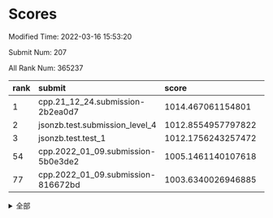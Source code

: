 # Scores

Modified Time: 2022-03-16 15:53:20

Submit Num: 207

All Rank Num: 365237

| rank |               submit               |       score        |       sigma        | pk_num |
| :--- | :--------------------------------- | :----------------- | :----------------- | :----- |
| 1    | cpp.21_12_24.submission-2b2ea0d7   | 1014.467061154801  | 0.8065760768094153 | 7054   |
| 2    | jsonzb.test.submission_level_4     | 1012.8554957797822 | 0.7900891629836638 | 7058   |
| 3    | jsonzb.test.test_1                 | 1012.1756243257472 | 0.81626591831624   | 7055   |
| 54   | cpp.2022_01_09.submission-5b0e3de2 | 1005.1461140107618 | 0.7199068498010641 | 7055   |
| 77   | cpp.2022_01_09.submission-816672bd | 1003.6340026946885 | 0.7122883248086275 | 7058   |


<details>
<summary>全部</summary>

| rank |                 submit                 |       score        |       sigma        | pk_num |
| :--- | :------------------------------------- | :----------------- | :----------------- | :----- |
| 1    | cpp.21_12_24.submission-2b2ea0d7       | 1014.467061154801  | 0.8065760768094153 | 7054   |
| 2    | jsonzb.test.submission_level_4         | 1012.8554957797822 | 0.7900891629836638 | 7058   |
| 3    | jsonzb.test.test_1                     | 1012.1756243257472 | 0.81626591831624   | 7055   |
| 4    | gobigger.level_3.submission_level_3_20 | 1011.9048059738035 | 0.780178585630116  | 7060   |
| 5    | gobigger.level_3.submission_level_3_12 | 1011.3741641159547 | 0.7692046458268126 | 7054   |
| 6    | gobigger.level_3.submission_level_3_9  | 1011.27371195262   | 0.7791669594858334 | 7063   |
| 7    | gobigger.level_3.submission_level_3_6  | 1011.1678794453004 | 0.7870928128866399 | 7055   |
| 8    | gobigger.level_3.submission_level_3_47 | 1011.0859525938015 | 0.7976885379637388 | 7058   |
| 9    | gobigger.level_3.submission_level_3_35 | 1010.9097782261382 | 0.7772938156128588 | 7059   |
| 10   | gobigger.level_3.submission_level_3_33 | 1010.7751235567667 | 0.7650797148714368 | 7063   |
| 11   | gobigger.level_3.submission_level_3_24 | 1010.765856758532  | 0.7692547685173176 | 7058   |
| 12   | gobigger.level_3.submission_level_3_39 | 1010.7529041961648 | 0.7487247872125167 | 7058   |
| 13   | gobigger.level_3.submission_level_3_38 | 1010.7299872125194 | 0.7719765111012308 | 7055   |
| 14   | gobigger.level_3.submission_level_3_10 | 1010.7251631832373 | 0.775607203885331  | 7054   |
| 15   | gobigger.level_3.submission_level_3_3  | 1010.686479496698  | 0.7787597681611002 | 7055   |
| 16   | gobigger.level_3.submission_level_3_5  | 1010.6670426549056 | 0.7636249740210652 | 7050   |
| 17   | gobigger.level_3.submission_level_3_45 | 1010.6184241032875 | 0.7630423399702635 | 7062   |
| 18   | gobigger.level_3.submission_level_3_7  | 1010.5831088819707 | 0.7561293916008329 | 7058   |
| 19   | gobigger.level_3.submission_level_3_23 | 1010.5572966941111 | 0.7560325273583115 | 7061   |
| 20   | gobigger.level_3.submission_level_3_15 | 1010.515053418519  | 0.7741909160901891 | 7054   |
| 21   | gobigger.level_3.submission_level_3_44 | 1010.4791992246246 | 0.7517795893422708 | 7063   |
| 22   | gobigger.level_3.submission_level_3_29 | 1010.4082608301194 | 0.7655316796998393 | 7055   |
| 23   | gobigger.level_3.submission_level_3_27 | 1010.372993862185  | 0.756046942077689  | 7056   |
| 24   | gobigger.level_3.submission_level_3_28 | 1010.2805044608376 | 0.7510714937480544 | 7062   |
| 25   | gobigger.level_3.submission_level_3_37 | 1010.2727736016989 | 0.7513634867306888 | 7060   |
| 26   | gobigger.level_3.submission_level_3_19 | 1010.2655532539736 | 0.7633742969299769 | 7062   |
| 27   | gobigger.level_3.submission_level_3_2  | 1010.0736261852859 | 0.7391663377720904 | 7060   |
| 28   | gobigger.level_3.submission_level_3_42 | 1010.0713200548577 | 0.7626113662938793 | 7053   |
| 29   | gobigger.level_3.submission_level_3_17 | 1009.9959072191709 | 0.7751695844518713 | 7056   |
| 30   | gobigger.level_3.submission_level_3_26 | 1009.9916797192296 | 0.7716879931005306 | 7057   |
| 31   | gobigger.level_3.submission_level_3_11 | 1009.9600940121968 | 0.7474330658124375 | 7058   |
| 32   | gobigger.level_3.submission_level_3_46 | 1009.9249744705153 | 0.7448974090516567 | 7063   |
| 33   | gobigger.level_3.submission_level_3_4  | 1009.8566319749339 | 0.7526251555721511 | 7058   |
| 34   | gobigger.level_3.submission_level_3_31 | 1009.8291000582107 | 0.7662952056640688 | 7061   |
| 35   | gobigger.level_3.submission_level_3_16 | 1009.8243666291798 | 0.7785857428170945 | 7059   |
| 36   | gobigger.level_3.submission_level_3_13 | 1009.8037433038369 | 0.7748417398883402 | 7058   |
| 37   | gobigger.level_3.submission_level_3_21 | 1009.736136728111  | 0.7497329737904946 | 7056   |
| 38   | gobigger.level_3.submission_level_3_18 | 1009.7287317019272 | 0.7510815476575405 | 7059   |
| 39   | gobigger.level_3.submission_level_3_36 | 1009.7169553044595 | 0.7501570141889095 | 7059   |
| 40   | gobigger.level_3.submission_level_3_25 | 1009.6865652395761 | 0.7501080559745699 | 7056   |
| 41   | gobigger.level_3.submission_level_3_34 | 1009.6577021710958 | 0.745541953237194  | 7061   |
| 42   | gobigger.level_3.submission_level_3_8  | 1009.6059973521741 | 0.7402897159251041 | 7060   |
| 43   | gobigger.level_3.submission_level_3_30 | 1009.5845546316496 | 0.7626160446580816 | 7061   |
| 44   | gobigger.level_3.submission_level_3_22 | 1009.5130968024554 | 0.7387199677425567 | 7055   |
| 45   | gobigger.level_3.submission_level_3_1  | 1009.5107644566566 | 0.7349217097588848 | 7057   |
| 46   | gobigger.level_3.submission_level_3_14 | 1009.3696606101277 | 0.7331850413679454 | 7060   |
| 47   | gobigger.level_3.submission_level_3_48 | 1009.2932364421706 | 0.7725331571813248 | 7054   |
| 48   | gobigger.level_3.submission_level_3_32 | 1009.1687944265626 | 0.7330878564416544 | 7056   |
| 49   | gobigger.level_3.submission_level_3_43 | 1008.8933589892553 | 0.7483734779698912 | 7057   |
| 50   | gobigger.level_3.submission_level_3_41 | 1008.8350504269972 | 0.7475423528961793 | 7056   |
| 51   | gobigger.level_3.submission_level_3_40 | 1008.7511974350975 | 0.7366918061048046 | 7056   |
| 52   | gobigger.level_3.submission_level_3_0  | 1008.5991775440089 | 0.7391765870746158 | 7058   |
| 53   | gobigger.level_3.submission_level_3_49 | 1008.556204660796  | 0.7355429740795879 | 7061   |
| 54   | cpp.2022_01_09.submission-5b0e3de2     | 1005.1461140107618 | 0.7199068498010641 | 7055   |
| 55   | gobigger.level_1.submission_level_1_6  | 1004.6851249446252 | 0.7181940623396167 | 7055   |
| 56   | gobigger.level_1.submission_level_1_44 | 1004.5229762854079 | 0.7334732885759392 | 7059   |
| 57   | gobigger.level_1.submission_level_1_12 | 1004.4106813485251 | 0.7248066516965352 | 7060   |
| 58   | gobigger.level_1.submission_level_1_10 | 1004.3796896759552 | 0.7206521821335896 | 7054   |
| 59   | gobigger.level_1.submission_level_1_1  | 1004.3599207682873 | 0.7162838837356533 | 7055   |
| 60   | gobigger.level_1.submission_level_1_29 | 1004.3157760054776 | 0.7234899759771048 | 7060   |
| 61   | gobigger.level_1.submission_level_1_19 | 1004.3090257673944 | 0.7360317495636263 | 7057   |
| 62   | gobigger.level_1.submission_level_1_24 | 1004.276429463892  | 0.7220360963494722 | 7063   |
| 63   | gobigger.level_1.submission_level_1_22 | 1004.2189391561479 | 0.7184272457374951 | 7055   |
| 64   | gobigger.level_1.submission_level_1_23 | 1004.2022075992245 | 0.7226169612771602 | 7055   |
| 65   | gobigger.level_1.submission_level_1_37 | 1004.1991850838702 | 0.7133321037421814 | 7060   |
| 66   | gobigger.level_1.submission_level_1_47 | 1004.1809601960604 | 0.723321000726039  | 7058   |
| 67   | gobigger.level_1.submission_level_1_42 | 1004.1412486550129 | 0.7122033759796026 | 7059   |
| 68   | gobigger.level_1.submission_level_1_8  | 1004.1262295442723 | 0.7261564869043438 | 7057   |
| 69   | gobigger.level_1.submission_level_1_18 | 1004.1074141831539 | 0.7229859721379527 | 7062   |
| 70   | gobigger.level_1.submission_level_1_34 | 1004.0697455719785 | 0.7159553086477216 | 7062   |
| 71   | gobigger.level_1.submission_level_1_28 | 1004.035628104513  | 0.7146300282560764 | 7061   |
| 72   | gobigger.level_1.submission_level_1_41 | 1003.8723867041335 | 0.7105176587153065 | 7061   |
| 73   | gobigger.level_1.submission_level_1_14 | 1003.8186160644823 | 0.7154280630265809 | 7059   |
| 74   | gobigger.level_1.submission_level_1_49 | 1003.7483098298858 | 0.7248607762745263 | 7056   |
| 75   | gobigger.level_1.submission_level_1_45 | 1003.7302046324683 | 0.7135681275438643 | 7057   |
| 76   | gobigger.level_1.submission_level_1_16 | 1003.655828347328  | 0.7193992207930116 | 7057   |
| 77   | cpp.2022_01_09.submission-816672bd     | 1003.6340026946885 | 0.7122883248086275 | 7058   |
| 78   | gobigger.level_1.submission_level_1_38 | 1003.5806467637059 | 0.7321314337999043 | 7059   |
| 79   | gobigger.level_1.submission_level_1_46 | 1003.5188575329615 | 0.7147744276817006 | 7062   |
| 80   | gobigger.level_1.submission_level_1_43 | 1003.48842288446   | 0.7140943996383903 | 7058   |
| 81   | gobigger.level_1.submission_level_1_9  | 1003.340228443201  | 0.718772543849883  | 7059   |
| 82   | gobigger.level_1.submission_level_1_7  | 1003.2650923432557 | 0.7140249176389101 | 7056   |
| 83   | gobigger.level_1.submission_level_1_13 | 1003.2485272302378 | 0.713001925891088  | 7055   |
| 84   | gobigger.level_1.submission_level_1_40 | 1003.2206972664465 | 0.7125258505145036 | 7055   |
| 85   | gobigger.level_1.submission_level_1_21 | 1003.2149572984163 | 0.71608750442821   | 7060   |
| 86   | gobigger.level_1.submission_level_1_26 | 1003.1840089178569 | 0.7227608780271625 | 7056   |
| 87   | gobigger.level_1.submission_level_1_30 | 1003.1431407926653 | 0.7093616623639645 | 7058   |
| 88   | gobigger.level_1.submission_level_1_31 | 1003.1383051517925 | 0.7222666853941684 | 7055   |
| 89   | gobigger.level_1.submission_level_1_5  | 1003.0722833503683 | 0.7218927789184386 | 7056   |
| 90   | gobigger.level_1.submission_level_1_3  | 1003.0072221481394 | 0.7200515511557318 | 7057   |
| 91   | gobigger.level_1.submission_level_1_39 | 1002.9895970109593 | 0.7120338441853685 | 7058   |
| 92   | gobigger.level_1.submission_level_1_35 | 1002.8399524619808 | 0.7169476446018598 | 7061   |
| 93   | gobigger.level_1.submission_level_1_48 | 1002.8323624956219 | 0.7081618273546737 | 7063   |
| 94   | gobigger.level_1.submission_level_1_11 | 1002.7420376986792 | 0.716647667522606  | 7056   |
| 95   | gobigger.level_1.submission_level_1_15 | 1002.7281356901467 | 0.7192722807713441 | 7059   |
| 96   | gobigger.level_1.submission_level_1_36 | 1002.723078902884  | 0.7188232052013468 | 7058   |
| 97   | gobigger.level_1.submission_level_1_27 | 1002.7164966103174 | 0.715785734482349  | 7055   |
| 98   | gobigger.level_1.submission_level_1_25 | 1002.6937024078669 | 0.7288556460739485 | 7054   |
| 99   | gobigger.level_1.submission_level_1_2  | 1002.6911991099921 | 0.7250143558378408 | 7055   |
| 100  | gobigger.level_1.submission_level_1_4  | 1002.6007313493487 | 0.7028202185028591 | 7055   |
| 101  | gobigger.level_1.submission_level_1_0  | 1002.5814892216172 | 0.7136850706853846 | 7064   |
| 102  | gobigger.level_1.submission_level_1_20 | 1002.5257351630194 | 0.7137750790735536 | 7056   |
| 103  | gobigger.level_1.submission_level_1_32 | 1002.2760954445591 | 0.7145050461382598 | 7060   |
| 104  | gobigger.level_1.submission_level_1_33 | 1001.9602761171718 | 0.7235908267576961 | 7058   |
| 105  | gobigger.level_1.submission_level_1_17 | 1001.8555324065346 | 0.7124937921589817 | 7060   |
| 106  | gobigger.random.submission_random_34   | 997.4779675840801  | 0.7227603446434351 | 7052   |
| 107  | gobigger.random.submission_random_37   | 997.2824585445472  | 0.7128339994804188 | 7056   |
| 108  | gobigger.random.submission_random_45   | 997.1218609908112  | 0.7164806107152641 | 7056   |
| 109  | gobigger.random.submission_random_47   | 997.1168976439328  | 0.7083016168438402 | 7060   |
| 110  | gobigger.random.submission_random_8    | 997.1110588610707  | 0.7161379697897831 | 7056   |
| 111  | gobigger.random.submission_random_22   | 997.0835109094689  | 0.6930774625268783 | 7062   |
| 112  | gobigger.random.submission_random_48   | 997.0776203312332  | 0.7022086565561194 | 7055   |
| 113  | gobigger.random.submission_random_49   | 996.8176822613526  | 0.713916706065943  | 7060   |
| 114  | gobigger.random.submission_random_41   | 996.8059761317305  | 0.7199834337447513 | 7058   |
| 115  | gobigger.random.submission_random_28   | 996.7946371982912  | 0.6995161578861638 | 7055   |
| 116  | gobigger.random.submission_random_43   | 996.7555292565511  | 0.7143644074439092 | 7056   |
| 117  | gobigger.random.submission_random_36   | 996.5745545740259  | 0.712546424007932  | 7056   |
| 118  | gobigger.random.submission_random_20   | 996.3860905018447  | 0.7173505523187261 | 7054   |
| 119  | gobigger.random.submission_random_19   | 996.3565662076466  | 0.7061286178602527 | 7064   |
| 120  | gobigger.random.submission_random_10   | 996.3544482752491  | 0.7154774714583345 | 7063   |
| 121  | gobigger.random.submission_random_21   | 996.1703887318045  | 0.7093501545432158 | 7058   |
| 122  | gobigger.random.submission_random_35   | 996.140865645206   | 0.7072109480971877 | 7054   |
| 123  | gobigger.random.submission_random_44   | 996.0566039230961  | 0.713673392416705  | 7062   |
| 124  | gobigger.random.submission_random_17   | 996.041599048413   | 0.7043619148168933 | 7050   |
| 125  | gobigger.random.submission_random_6    | 995.9110722869284  | 0.7155513654316956 | 7058   |
| 126  | gobigger.random.submission_random_38   | 995.8950213023484  | 0.7203330513885509 | 7056   |
| 127  | gobigger.random.submission_random_39   | 995.8922339264976  | 0.7090983062350336 | 7062   |
| 128  | gobigger.random.submission_random_14   | 995.8848805985808  | 0.7080914796949259 | 7058   |
| 129  | gobigger.random.submission_random_25   | 995.8617735055192  | 0.7122268878215521 | 7062   |
| 130  | gobigger.random.submission_random_42   | 995.8446443887589  | 0.7227287653393631 | 7055   |
| 131  | gobigger.random.submission_random_23   | 995.7676310452508  | 0.7162362674911541 | 7054   |
| 132  | gobigger.random.submission_random_4    | 995.7582448308021  | 0.7143671828539353 | 7060   |
| 133  | gobigger.random.submission_random_29   | 995.7326553788596  | 0.714908245499816  | 7056   |
| 134  | gobigger.random.submission_random_30   | 995.7296840459604  | 0.7043348541879213 | 7058   |
| 135  | gobigger.random.submission_random_2    | 995.7223841646102  | 0.7262806564005476 | 7061   |
| 136  | gobigger.random.submission_random_33   | 995.6694213476412  | 0.7108863246035895 | 7054   |
| 137  | gobigger.random.submission_random_31   | 995.6462744884159  | 0.7142493091653168 | 7061   |
| 138  | gobigger.random.submission_random_24   | 995.624119463853   | 0.7214417459012589 | 7059   |
| 139  | gobigger.random.submission_random_18   | 995.5235470634635  | 0.7049570245455874 | 7059   |
| 140  | gobigger.random.submission_random_15   | 995.515660533376   | 0.7295962471912456 | 7059   |
| 141  | gobigger.random.submission_random_27   | 995.4854758981692  | 0.7150968268405843 | 7058   |
| 142  | gobigger.random.submission_random_16   | 995.3371525492734  | 0.7044417280547496 | 7058   |
| 143  | gobigger.random.submission_random_0    | 995.2338080261777  | 0.7171596327720304 | 7060   |
| 144  | gobigger.random.submission_random_26   | 995.2216110537094  | 0.713508010727136  | 7061   |
| 145  | gobigger.random.submission_random_13   | 995.2085429300041  | 0.7098111410603519 | 7054   |
| 146  | gobigger.random.submission_random_3    | 995.2019967165911  | 0.7065136249963936 | 7058   |
| 147  | gobigger.random.submission_random_1    | 995.1388900403346  | 0.7150060229921443 | 7059   |
| 148  | gobigger.random.submission_random_5    | 995.0143230855322  | 0.7210287038280162 | 7056   |
| 149  | gobigger.random.submission_random_40   | 994.9742467712757  | 0.7227213830902093 | 7062   |
| 150  | gobigger.random.submission_random_11   | 994.8845344626039  | 0.7104622044077088 | 7056   |
| 151  | gobigger.random.submission_random_32   | 994.8633621868033  | 0.7314790854923073 | 7054   |
| 152  | gobigger.random.submission_random_9    | 994.8604948751611  | 0.7321980631700994 | 7064   |
| 153  | gobigger.random.submission_random_12   | 994.8190672770688  | 0.7390710099348993 | 7053   |
| 154  | gobigger.random.submission_random_46   | 994.7677741126312  | 0.7089123876396379 | 7056   |
| 155  | gobigger.random.submission_random_7    | 994.6202513332657  | 0.7344827883648105 | 7054   |
| 156  | gobigger.level_2.submission_level_2_29 | 994.1140991185828  | 0.7334719632331953 | 7061   |
| 157  | gobigger.level_2.submission_level_2_40 | 993.9791549479377  | 0.730129754023611  | 7057   |
| 158  | gobigger.level_2.submission_level_2_9  | 993.8523256832322  | 0.7423128508702689 | 7060   |
| 159  | gobigger.level_2.submission_level_2_30 | 993.4886334995     | 0.7470152704441467 | 7060   |
| 160  | gobigger.level_2.submission_level_2_24 | 993.2330271520625  | 0.7432394612033847 | 7058   |
| 161  | gobigger.level_2.submission_level_2_20 | 992.9392671404512  | 0.7417022155191593 | 7061   |
| 162  | gobigger.level_2.submission_level_2_49 | 992.9258694953638  | 0.731684833787008  | 7058   |
| 163  | gobigger.level_2.submission_level_2_14 | 992.8858476866249  | 0.741265977223866  | 7060   |
| 164  | gobigger.level_2.submission_level_2_33 | 992.8643060111132  | 0.7507579811853442 | 7054   |
| 165  | gobigger.level_2.submission_level_2_13 | 992.8153696733189  | 0.7349803105346312 | 7054   |
| 166  | gobigger.level_2.submission_level_2_4  | 992.7451211062128  | 0.7449418364347885 | 7060   |
| 167  | gobigger.level_2.submission_level_2_10 | 992.6963153143189  | 0.7330303255950931 | 7059   |
| 168  | gobigger.level_2.submission_level_2_6  | 992.6063462576764  | 0.7313376335588437 | 7058   |
| 169  | gobigger.level_2.submission_level_2_44 | 992.6017637340482  | 0.742189850673815  | 7057   |
| 170  | gobigger.level_2.submission_level_2_48 | 992.583800329926   | 0.7414533586109356 | 7056   |
| 171  | gobigger.level_2.submission_level_2_35 | 992.5368020072887  | 0.7404941800706437 | 7054   |
| 172  | gobigger.level_2.submission_level_2_39 | 992.5244155008895  | 0.7542873861241804 | 7055   |
| 173  | gobigger.level_2.submission_level_2_3  | 992.5173584411339  | 0.7707365531322671 | 7054   |
| 174  | gobigger.level_2.submission_level_2_11 | 992.4619954119613  | 0.7592454427315914 | 7053   |
| 175  | gobigger.level_2.submission_level_2_16 | 992.2077081064265  | 0.7267123307452096 | 7056   |
| 176  | gobigger.level_2.submission_level_2_37 | 992.1959444923625  | 0.7425467653115648 | 7057   |
| 177  | gobigger.level_2.submission_level_2_25 | 992.1953399268044  | 0.725516866650595  | 7052   |
| 178  | gobigger.level_2.submission_level_2_46 | 992.1174940149644  | 0.749109970494228  | 7055   |
| 179  | gobigger.level_2.submission_level_2_12 | 992.1053706645839  | 0.764216190104714  | 7054   |
| 180  | gobigger.level_2.submission_level_2_41 | 992.0510367535334  | 0.7533439147888567 | 7055   |
| 181  | gobigger.level_2.submission_level_2_27 | 992.0509238594876  | 0.7351758371048045 | 7059   |
| 182  | gobigger.level_2.submission_level_2_17 | 991.9841383014852  | 0.740051765878175  | 7053   |
| 183  | gobigger.level_2.submission_level_2_45 | 991.9200763670979  | 0.7251670019002486 | 7060   |
| 184  | gobigger.level_2.submission_level_2_19 | 991.8838035185463  | 0.7458653391730525 | 7065   |
| 185  | gobigger.level_2.submission_level_2_31 | 991.7125723730167  | 0.7524920547983348 | 7058   |
| 186  | gobigger.level_2.submission_level_2_8  | 991.6625522925114  | 0.7548717708572983 | 7056   |
| 187  | gobigger.level_2.submission_level_2_0  | 991.658577938516   | 0.7523561384868181 | 7057   |
| 188  | gobigger.level_2.submission_level_2_36 | 991.6438157577946  | 0.7455535573280802 | 7061   |
| 189  | gobigger.level_2.submission_level_2_2  | 991.6041034114816  | 0.7479409427829995 | 7057   |
| 190  | gobigger.level_2.submission_level_2_23 | 991.4918912093842  | 0.7465590996935452 | 7061   |
| 191  | gobigger.level_2.submission_level_2_22 | 991.3440419085299  | 0.7409897254236196 | 7058   |
| 192  | gobigger.level_2.submission_level_2_32 | 991.2780710523001  | 0.7712445263422052 | 7060   |
| 193  | gobigger.level_2.submission_level_2_26 | 991.185209910603   | 0.7569778741174487 | 7058   |
| 194  | gobigger.level_2.submission_level_2_42 | 990.9926237103275  | 0.7300364055426642 | 7063   |
| 195  | gobigger.level_2.submission_level_2_1  | 990.9483895896052  | 0.7544064980657544 | 7061   |
| 196  | gobigger.level_2.submission_level_2_18 | 990.8773329277591  | 0.7494738997108091 | 7056   |
| 197  | gobigger.level_2.submission_level_2_38 | 990.8055678235125  | 0.7590721793288727 | 7060   |
| 198  | gobigger.level_2.submission_level_2_5  | 990.7519049733173  | 0.7465719450060279 | 7056   |
| 199  | gobigger.level_2.submission_level_2_7  | 990.7438846641421  | 0.7579870340334879 | 7057   |
| 200  | gobigger.level_2.submission_level_2_21 | 990.6059533861869  | 0.7485114515936305 | 7054   |
| 201  | gobigger.level_2.submission_level_2_43 | 990.5105408260594  | 0.7569226446346242 | 7062   |
| 202  | gobigger.level_2.submission_level_2_15 | 990.5057146962855  | 0.7539361787176764 | 7060   |
| 203  | gobigger.level_2.submission_level_2_47 | 990.3767711145496  | 0.7624563088565026 | 7056   |
| 204  | gobigger.level_2.submission_level_2_28 | 990.0526983403447  | 0.7713097474946045 | 7056   |
| 205  | gobigger.level_2.submission_level_2_34 | 988.9046166270739  | 0.7745129766097489 | 7053   |
| 206  | gobigger.none.submission_none_0        | 978.4222198434463  | 1.2088995736719526 | 7063   |
| 207  | gobigger.none.submission_none_1        | 973.8839568047414  | 1.7210315673565382 | 7051   |

</details>